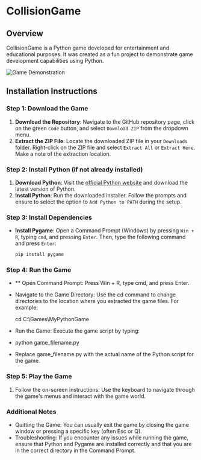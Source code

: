 # CollisionGame

## Overview
CollisionGame is a Python game developed for entertainment and educational purposes. It was created as a fun project to demonstrate game development capabilities using Python.

![Game Demonstration](https://imgur.com/a/EYTYNhG)

## Installation Instructions

### Step 1: Download the Game
1. **Download the Repository**: Navigate to the GitHub repository page, click on the green `Code` button, and select `Download ZIP` from the dropdown menu.
2. **Extract the ZIP File**: Locate the downloaded ZIP file in your `Downloads` folder. Right-click on the ZIP file and select `Extract All` or `Extract Here`. Make a note of the extraction location.

### Step 2: Install Python (if not already installed)
1. **Download Python**: Visit the [official Python website](https://python.org) and download the latest version of Python.
2. **Install Python**: Run the downloaded installer. Follow the prompts and ensure to select the option to `Add Python to PATH` during the setup.

### Step 3: Install Dependencies
- **Install Pygame**: Open a Command Prompt (Windows) by pressing `Win + R`, typing `cmd`, and pressing `Enter`. Then, type the following command and press `Enter`:
  ```bash
  pip install pygame
### Step 4: Run the Game
- ** Open Command Prompt: Press Win + R, type cmd, and press Enter.
- Navigate to the Game Directory: Use the cd command to change directories to the location where you extracted the game files. For example:


    cd C:\Games\MyPythonGame
- Run the Game: Execute the game script by typing:

- python game_filename.py
- Replace game_filename.py with the actual name of the Python script for the game.
### Step 5: Play the Game
1. Follow the on-screen instructions: Use the keyboard to navigate through the game's menus and interact with the game world.
### Additional Notes
- Quitting the Game: You can usually exit the game by closing the game window or pressing a specific key (often Esc or Q).
- Troubleshooting: If you encounter any issues while running the game, ensure that Python and Pygame are installed correctly and that you are in the correct directory in the Command Prompt.
